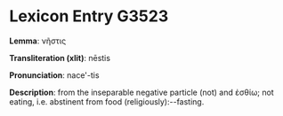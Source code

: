 # Lexicon Entry G3523

**Lemma**: νῆστις

**Transliteration (xlit)**: nēstis

**Pronunciation**: nace'-tis

**Description**:
from the inseparable negative particle  (not) and ἐσθίω; not eating, i.e. abstinent from food (religiously):--fasting.
